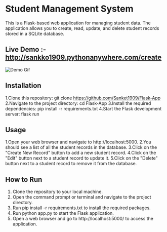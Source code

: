# Student Management System

 This is a Flask-based web application for managing student data. The application allows you to create, read, update, and delete student      records stored in a SQLite database.

## Live Demo :- http://sankko1909.pythonanywhere.com/create

![Demo Gif](https://github.com/Sanket1909/Flask-App/blob/master/crudvideo.gif)

## Installation

 1.Clone this repository: git clone https://github.com/Sanket1909/Flask-App
 2.Navigate to the project directory: cd Flask-App
 3.Install the required dependencies: pip install -r requirements.txt
 4.Start the Flask development server: flask run

## Usage

 1.Open your web browser and navigate to http://localhost:5000.
 2.You should see a list of all the student records in the database.
 3.Click on the "Create New Record" button to add a new student record.
 4.Click on the "Edit" button next to a student record to update it.
 5.Click on the "Delete" button next to a student record to remove it from the database.
 
## How to Run

1. Clone the repository to your local machine.
2. Open the command prompt or terminal and navigate to the project directory.
3. Run pip install -r requirements.txt to install the required packages.
4. Run python app.py to start the Flask application.
5. Open a web browser and go to http://localhost:5000/ to access the application.
